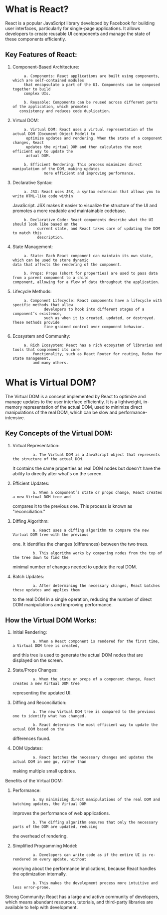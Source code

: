 # What is React?

React is a popular JavaScript library developed by Facebook for building user interfaces, 
particularly for single-page applications. It allows developers to create reusable UI 
components and manage the state of these components efficiently.

## Key Features of React:

1. Component-Based Architecture:

            a. Components: React applications are built using components, which are self-contained modules 
            that encapsulate a part of the UI. Components can be composed together to build 
            complex UIs.

            b. Reusable: Components can be reused across different parts of the application, which promotes 
          consistency and reduces code duplication.

2. Virtual DOM:

            a. Virtual DOM: React uses a virtual representation of the actual DOM (Document Object Model) to 
             optimize updates and rendering. When the state of a component changes, React 
             updates the virtual DOM and then calculates the most efficient way to update the 
             actual DOM.

            b. Efficient Rendering: This process minimizes direct manipulation of the DOM, making updates 
                     more efficient and improving performance.

3. Declarative Syntax:

            a. JSX: React uses JSX, a syntax extension that allows you to write HTML-like code within 
     JavaScript. JSX makes it easier to visualize the structure of the UI and promotes a 
     more readable and maintainable codebase.

            b. Declarative Code: React components describe what the UI should look like based on the 
                  current state, and React takes care of updating the DOM to match this 
                  description.

4. State Management:

            a. State: Each React component can maintain its own state, which can be used to store dynamic 
       data that affects the rendering of the component.

            b. Props: Props (short for properties) are used to pass data from a parent component to a child 
       component, allowing for a flow of data throughout the application.

5. Lifecycle Methods:

            a. Component Lifecycle: React components have a lifecycle with specific methods that allow 
                     developers to hook into different stages of a component’s existence, 
                     such as when it is created, updated, or destroyed. These methods provide 
                     fine-grained control over component behavior.

6. Ecosystem and Community:

            a. Rich Ecosystem: React has a rich ecosystem of libraries and tools that complement its core 
                functionality, such as React Router for routing, Redux for state management, 
                and many others.


# What is Virtual DOM?

The Virtual DOM is a concept implemented by React to optimize and manage updates to the user 
interface efficiently. It is a lightweight, in-memory representation of the actual DOM, used 
to minimize direct manipulations of the real DOM, which can be slow and performance-intensive.

## Key Concepts of the Virtual DOM:

1. Virtual Representation:

                a. The Virtual DOM is a JavaScript object that represents the structure of the actual DOM. 
      It contains the same properties as real DOM nodes but doesn't have the ability to 
      directly alter what's on the screen.

2. Efficient Updates:

                a. When a component’s state or props change, React creates a new Virtual DOM tree and 
      compares it to the previous one. This process is known as "reconciliation."

3. Diffing Algorithm:

                a. React uses a diffing algorithm to compare the new Virtual DOM tree with the previous 
      one. It identifies the changes (differences) between the two trees.

                b. This algorithm works by comparing nodes from the top of the tree down to find the 
      minimal number of changes needed to update the real DOM.

4. Batch Updates:

                a. After determining the necessary changes, React batches these updates and applies them 
      to the real DOM in a single operation, reducing the number of direct DOM manipulations 
      and improving performance.

## How the Virtual DOM Works:

1. Initial Rendering:

                a. When a React component is rendered for the first time, a Virtual DOM tree is created, 
      and this tree is used to generate the actual DOM nodes that are displayed on the screen.

2. State/Props Changes:

                a. When the state or props of a component change, React creates a new Virtual DOM tree 
      representing the updated UI.

3. Diffing and Reconciliation:

                a. The new Virtual DOM tree is compared to the previous one to identify what has changed.

                b. React determines the most efficient way to update the actual DOM based on the 
      differences found.

4. DOM Updates:

                a. React batches the necessary changes and updates the actual DOM in one go, rather than 
      making multiple small updates.

Benefits of the Virtual DOM:

1. Performance:

                a. By minimizing direct manipulations of the real DOM and batching updates, the Virtual DOM 
      improves the performance of web applications.

                b. The diffing algorithm ensures that only the necessary parts of the DOM are updated, reducing 
      the overhead of rendering.

2. Simplified Programming Model:

                a. Developers can write code as if the entire UI is re-rendered on every update, without 
      worrying about the performance implications, because React handles the optimization 
      internally.

                b. This makes the development process more intuitive and less error-prone.

Strong Community: React has a large and active community of developers, which means abundant 
                  resources, tutorials, and third-party libraries are available to help with 
                  development.
